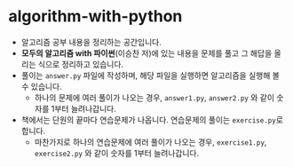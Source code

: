 # algorithm-with-python

- 알고리즘 공부 내용을 정리하는 공간입니다.
- __모두의 알고리즘 with 파이썬__(이승찬 저)에 있는 내용을 문제를 풀고 그 해답을 올리는 식으로 정리하고 있습니다.
- 풀이는 `answer.py` 파일에 작성하며, 해당 파일을 실행하면 알고리즘을 실행해 볼 수 있습니다.
  - 하나의 문제에 여러 풀이가 나오는 경우, `answer1.py`, `answer2.py` 와 같이 숫자를 1부터 늘려나갑니다.
- 책에서는 단원의 끝마다 연습문제가 나옵니다. 연습문제의 풀이는 `exercise.py`로 합니다.
  - 마찬가지로 하나의 연습문제에 여러 풀이가 나오는 경우, `exercise1.py`, `exercise2.py` 와 같이 숫자를 1부터 늘려나갑니다.